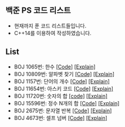 ## 백준 PS 코드 리스트
- 현재까지 푼 코드 리스트들입니다.
- C++14를 이용하여 작성하였습니다.

## List
- BOJ 1065번: 한수 [[Code]](https://github.com/danakim1019/myAlgorithms/blob/82eb42692d938b270da26445dda2e69ed590d569/src/Baekjoon/Baek1065.cpp#L1) [[Explain]](https://dana3711.tistory.com/51)
- BOJ 10809번: 알파벳 찾기 [[Code]](https://github.com/danakim1019/myAlgorithms/blob/463db4a059f8554982430e6a65c84193069e2c09/src/Baekjoon/Baek10809.cpp#L1) [[Explain]](https://dana3711.tistory.com/55)
- BOJ 1157번: 단어의 개수 [[Code]](https://github.com/danakim1019/myAlgorithms/blob/0869e49d47625904507ae701eda852d6a3555680/src/Baekjoon/Baek1157.cpp#L1) [[Explain]](https://dana3711.tistory.com/57)
- BOJ 11654번: 아스키 코드 [[Code]](
https://github.com/danakim1019/myAlgorithms/blob/9fa985dc5742f0b89da039c3290f1e48cdc1fcfc/src/Baekjoon/Baek11654.cpp#L1) [[Explain]](https://dana3711.tistory.com/52)
- BOJ 11720번: 숫자의 합 [[code]](https://github.com/danakim1019/myAlgorithms/blob/35c2a7ebfebb83557bf3c868fe65905c26283009/src/Baekjoon/Baek11720.cpp#L1) [[Explain]](https://dana3711.tistory.com/53)
- BOJ 15596번: 정수 N개의 합 [[Code]](https://github.com/danakim1019/myAlgorithms/blob/82eb42692d938b270da26445dda2e69ed590d569/src/Baekjoon/Baek15596.cpp#L1) [[Explain]](https://dana3711.tistory.com/47)
- BOJ 2675번: 문자열 반복 [[Code]](https://github.com/danakim1019/myAlgorithms/blob/0869e49d47625904507ae701eda852d6a3555680/src/Baekjoon/Baek2675.cpp#L1) [[Explain]](https://dana3711.tistory.com/56)
- BOJ 4673번: 셀프 넘버 [[Code]](https://github.com/danakim1019/myAlgorithms/blob/82eb42692d938b270da26445dda2e69ed590d569/src/Baekjoon/Baek4673.cpp#L1) [[Explain]](https://dana3711.tistory.com/50)
